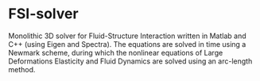 # FSI-solver
Monolithic 3D solver for Fluid-Structure Interaction written in Matlab and C++ (using Eigen and Spectra). 
The equations are solved in time using a Newmark scheme, during which the nonlinear equations of Large Deformations Elasticity and Fluid Dynamics are solved using an arc-length method.

